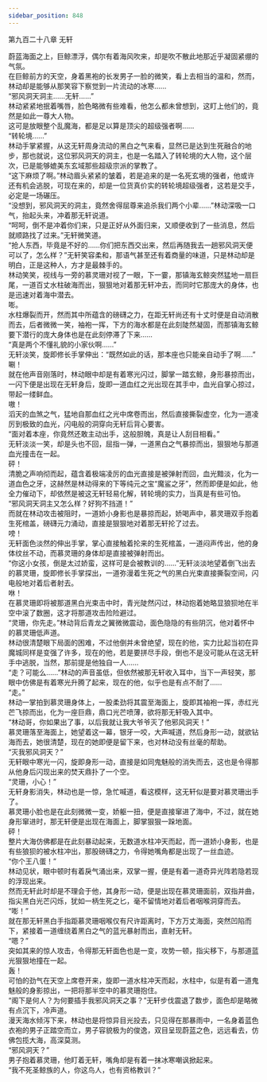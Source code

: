 ```yaml
---
sidebar_position: 848
---
```

 第九百二十八章 无轩


蔚蓝海面之上，巨鲸漂浮，偶尔有着海风吹来，却是吹不散此地那近乎凝固紧绷的气氛。  
在巨鲸前方的天空，身着黑袍的长发男子一脸的微笑，看上去相当的温和，然而，林动却是能够从那笑容下察觉到一片流动的冰寒……  
“邪风洞天洞主……无轩……”  
林动紧紧地抿着嘴唇，脸色略微有些难看，他怎么都未曾想到，这盯上他们的，竟然是如此一尊大人物。  
这可是放眼整个乱魔海，都是足以算是顶尖的超级强者啊……  
“转轮境……”  
林动手掌紧握，从这无轩周身流动的黑白之气来看，显然已是达到生死融合的地步，那也就说，这位邪风洞天的洞主，也是一名踏入了转轮境的大人物，这个层次，已是能够媲美东玄域那些超级宗派的掌教了。  
“这下麻烦了啊。”林动眉头紧紧的皱着，若是追来的是一名死玄境的强者，他或许还有机会逃脱，可现在来的，却是一位货真价实的转轮境超级强者，这若是交手，必定是一场碾压。  
“没想到，邪风洞天的洞主，竟然舍得屈尊来追杀我们两个小辈……”林动深吸一口气，抬起头来，冲着那无轩说道。  
“呵呵，倒不是冲着你们来，只是正好从外面归来，又顺便收到了一些消息，然后就顺路找了过来。”无轩微笑道。  
“抢人东西，毕竟是不好的……你们把东西交出来，然后再随我去一趟邪风洞天便可以了，怎么样？”无轩笑容柔和，那语气甚至还有着商量的味道，只是林动却是明白，正是这种人，方才是最棘手的。  
林动笑笑，视线与一旁的慕灵珊对视了一眼，下一霎，那镇海玄鲸突然猛地一扇巨尾，一道百丈水柱破海而出，狠狠地对着那无轩冲去，而同时它那庞大的身体，也是迅速对着海中潜去。  
嘭。  
水柱爆裂而开，然而其中所蕴含的磅礴之力，在距无轩尚还有十丈时便是自动消散而去，后者微微一笑，袖袍一挥，下方的海水都是在此刻陡然凝固，而那镇海玄鲸要下潜行的庞大身体也是在此刻停滞了下来……  
“真是两个不懂礼貌的小家伙啊……”  
无轩淡笑，旋即修长手掌伸出：“既然如此的话，那本座也只能亲自动手了啊……”  
唰！  
就在他声音刚落时，林动眼中却是有着寒光闪过，脚掌一踏玄鲸，身形暴掠而出，一闪下便是出现在无轩身后，旋即一道血红之光出现在其手中，血光自掌心掠过，带起一缕鲜血。  
嗷！  
滔天的血煞之气，猛地自那血红之光中席卷而出，然后直接撕裂虚空，化为一道凌厉到极致的血光，闪电般的洞穿向无轩后背心要害。  
“面对着本座，你竟然还敢主动出手，这般胆魄，真是让人刮目相看。”  
无轩淡淡一笑，却是头也不回，屈指一弹，一道黑白之气暴掠而出，狠狠地与那道血光撞击在一起。  
砰！  
清脆之声响彻而起，蕴含着极端凌厉的血光直接是被弹射而回，血光黯淡，化为一道血色之牙，这赫然是林动得来的下等纯元之宝“魔鲨之牙”，然而即便是如此，他全力催动下，却依然是被这无轩轻易化解，转轮境的实力，当真是有些可怕。  
“邪风洞天洞主又怎么样？好狗不挡道！”  
而就在林动攻击被阻时，一道娇小身影也是暴掠而起，娇喝声中，慕灵珊双手抱着生死棺盖，磅礴元力涌动，直接是狠狠地对着那无轩抡了过去。  
嗙！  
无轩面色淡然的伸出手掌，掌心直接触着抡来的生死棺盖，一道闷声传出，他的身体纹丝不动，而慕灵珊的身体却是直接被弹射而出。  
“你这小女孩，倒是太过娇蛮，这样可是会被教训的……”无轩淡淡地望着倒飞出去的慕灵珊，旋即修长手掌探出，一道弥漫着生死之气的黑白光束直接撕裂空间，闪电般地对着后者射去。  
咻！  
在慕灵珊即将被那道黑白光束击中时，青光陡然闪过，林动抱着她略显狼狈地在半空中滚了数圈，这才将那道攻击险险避过。  
“灵珊，你先走。”林动背后青龙之翼微微震动，面色隐隐的有些阴沉，他对着怀中的慕灵珊低声道。  
林动很清楚眼下局面的困难，不过他倒并未曾绝望，现在的他，实力比起当初在异魔城同样是变强了许多，现在的他，若是要拼尽手段，倒也不是没可能从在这无轩手中逃脱，当然，那前提是他独自一人……  
“走？可能么……”林动的声音虽低，但依然被那无轩收入耳中，当下一声轻笑，那眼中仿佛是有着寒光升腾了起来，现在的他，似乎也是有点不耐了……  
“走。”  
林动一掌拍到慕灵珊身体上，一股柔劲将其震至海面上，旋即其袖袍一挥，赤红光芒飞掠而出，化为一座巨鼎，鼎口光芒喷薄，欲将那无轩吸入其中。  
“林动哥，你如果出了事，以后我就让我大爷爷灭了他邪风洞天！”  
慕灵珊落至海面上，她望着这一幕，银牙一咬，大声喊道，然后身形一动，就欲钻海而去，她很清楚，现在的她即便是留下来，也对林动没有丝毫的帮助。  
“灭我邪风洞天？”  
无轩眼中寒光一闪，旋即身形一动，直接是如同鬼魅般的消失而去，这也是令得那从他身后闪现出来的焚天鼎扑了一个空。  
“灵珊，小心！”  
无轩身影消失，林动也是一惊，急忙喊道，看这模样，这无轩似是要对慕灵珊出手了。  
慕灵珊小脸也是在此刻微微一变，娇躯一扭，便是直接窜进了海中，不过，就在她身形窜进时，那无轩便是出现在海面上，脚掌狠狠一跺地面。  
砰！  
整片大海仿佛都是在此刻暴动起来，无数道水柱冲天而起，而一道娇小身影，也是有些狼狈的被水柱冲出，那股磅礴之力，令得她嘴角都是出现了一丝血迹。  
“你个王八蛋！”  
林动见状，眼中顿时有着戾气涌出来，双掌一握，便是有着一道奇异光阵若隐若现的浮现出来。  
然而无轩此时却是不理会于他，其身形一动，便是出现在慕灵珊面前，双指并曲，指尖黑白光芒闪烁，犹如一柄生死之匕，毫不留情地对着后者咽喉洞穿而去。  
“嘭！”  
就在那无轩黑白手指距慕灵珊咽喉仅有尺许距离时，下方万丈海面，突然凹陷而下，紧接着一道缠绕着黑白之气的蓝光暴射而出，直射无轩。  
“嗯？”  
突如其来的惊人攻击，令得那无轩面色也是一变，攻势一顿，指尖移下，与那道蓝光狠狠地撞在一起。  
轰！  
可怕的劲气在天空上席卷开来，旋即一道水柱冲天而起，水柱中，似是有着一道鬼魅般的身影掠出，一把将那半空中的慕灵珊抱住。  
“阁下是何人？为何要插手我邪风洞天之事？”无轩步伐震退了数步，面色却是略微有点沉下，冷声道。  
漫天海水倾泻下来，林动也是将惊异目光投去，只见得在那暴雨中，一名身着蓝色衣袍的男子正踏空而立，男子容貌极为的俊逸，双目呈现蔚蓝之色，远远看去，仿佛包揽大海，高深莫测。  
“邪风洞天？”  
男子抱着慕灵珊，他盯着无轩，嘴角却是有着一抹冰寒嘲讽掀起来。  
“我不死圣鲸族的人，你这鸟人，也有资格教训？”  
  
  

